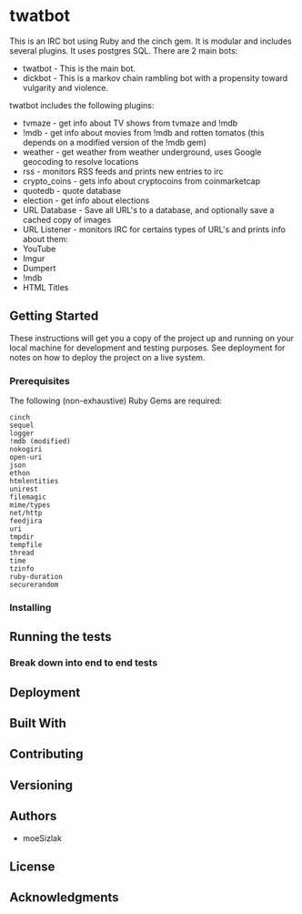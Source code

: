 # twatbot

This is an IRC bot using Ruby and the cinch gem.  It is modular and includes several plugins.  It uses postgres SQL.  There are 2 main bots:

* twatbot - This is the main bot.
* dickbot - This is a markov chain rambling bot with a propensity toward vulgarity and violence.

twatbot includes the following plugins:

* tvmaze - get info about TV shows from tvmaze and !mdb
* !mdb - get info about movies from !mdb and rotten tomatos (this depends on a modified version of the !mdb gem)
* weather - get weather from weather underground, uses Google geocoding to resolve locations
* rss - monitors RSS feeds and prints new entries to irc
* crypto_coins - gets info about cryptocoins from coinmarketcap
* quotedb - quote database
* election - get info about elections
* URL Database - Save all URL's to a database, and optionally save a cached copy of images
* URL Listener - monitors IRC for certains types of URL's and prints info about them:
 * YouTube
 * Imgur
 * Dumpert
 * !mdb
 * HTML Titles


## Getting Started

These instructions will get you a copy of the project up and running on your local machine for development and testing purposes. See deployment for notes on how to deploy the project on a live system.

### Prerequisites

The following (non-exhaustive) Ruby Gems are required:

```
cinch
sequel
logger
!mdb (modified)
nokogiri
open-uri
json
ethon
htmlentities
unirest
filemagic
mime/types
net/http
feedjira
uri
tmpdir
tempfile
thread
time
tzinfo
ruby-duration
securerandom
```

### Installing


## Running the tests


### Break down into end to end tests


## Deployment


## Built With


## Contributing


## Versioning
 

## Authors

* moeSizlak

## License


## Acknowledgments

